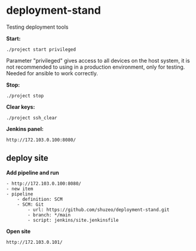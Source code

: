 # deployment-stand

Testing deployment tools

**Start:**

    ./project start privileged

Parameter "privileged" gives access to all devices on the host system, it is not recommended to using in a production environment, only for testing. Needed for ansible to work correctly.

**Stop:**

    ./project stop

**Clear keys:**

    ./project ssh_clear

**Jenkins panel:**

    http://172.103.0.100:8080/
    
## deploy site    

**Add pipeline and run**

    - http://172.103.0.100:8080/
    - new item
    - pipeline
        - definition: SCM
        - SCM: Git
            - url: https://github.com/shuzeo/deployment-stand.git
            - branch: */main
            - script: jenkins/site.jenkinsfile
            
**Open site**

    http://172.103.0.101/            